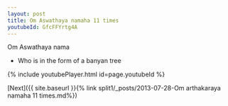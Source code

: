 ```yaml
---
layout: post
title: Om Aswathaya namaha 11 times
youtubeId: GfcFFYrtg4A
---
```

 
 
Om Aswathaya nama 
 
 -  Who is in the form of a banyan tree 
 
  
 
  
 
 
 
 
 
 


{% include youtubePlayer.html id=page.youtubeId %}
 
[Next]({{ site.baseurl }}{% link  split1/_posts/2013-07-28-Om arthakaraya namaha 11 times.md%})
 
